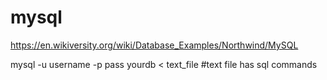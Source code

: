# mysql

https://en.wikiversity.org/wiki/Database_Examples/Northwind/MySQL

mysql -u username -p pass yourdb < text_file   #text file has sql commands
